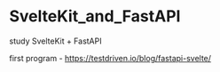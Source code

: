 # SvelteKit_and_FastAPI
 study SvelteKit + FastAPI

first program - https://testdriven.io/blog/fastapi-svelte/
